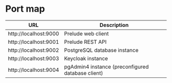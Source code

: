 <!--
MIT License

Copyright (c) 2023 Sophie Katz

Permission is hereby granted, free of charge, to any person obtaining a copy
of this software and associated documentation files (the "Software"), to deal
in the Software without restriction, including without limitation the rights
to use, copy, modify, merge, publish, distribute, sublicense, and/or sell
copies of the Software, and to permit persons to whom the Software is
furnished to do so, subject to the following conditions:

The above copyright notice and this permission notice shall be included in all
copies or substantial portions of the Software.

THE SOFTWARE IS PROVIDED "AS IS", WITHOUT WARRANTY OF ANY KIND, EXPRESS OR
IMPLIED, INCLUDING BUT NOT LIMITED TO THE WARRANTIES OF MERCHANTABILITY,
FITNESS FOR A PARTICULAR PURPOSE AND NONINFRINGEMENT. IN NO EVENT SHALL THE
AUTHORS OR COPYRIGHT HOLDERS BE LIABLE FOR ANY CLAIM, DAMAGES OR OTHER
LIABILITY, WHETHER IN AN ACTION OF CONTRACT, TORT OR OTHERWISE, ARISING FROM,
OUT OF OR IN CONNECTION WITH THE SOFTWARE OR THE USE OR OTHER DEALINGS IN THE
SOFTWARE.
-->

# Port map

| URL                   | Description                                       |
| --------------------- | ------------------------------------------------- |
| http://localhost:9000 | Prelude web client                                |
| http://localhost:9001 | Prelude REST API                                  |
| http://localhost:9002 | PostgreSQL database instance                      |
| http://localhost:9003 | Keycloak instance                                 |
| http://localhost:9004 | pgAdmin4 instance (preconfigured database client) |
